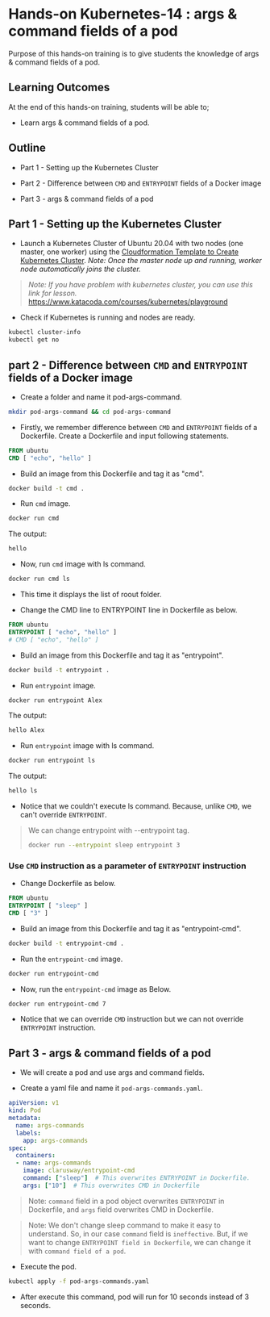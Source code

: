 # Hands-on Kubernetes-14 : args & command fields of a pod

Purpose of this hands-on training is to give students the knowledge of args & command fields of a pod.

## Learning Outcomes

At the end of this hands-on training, students will be able to;

- Learn args & command fields of a pod.

## Outline

- Part 1 - Setting up the Kubernetes Cluster

- Part 2 - Difference between `CMD` and `ENTRYPOINT` fields of a Docker image

- Part 3 - args & command fields of a pod

## Part 1 - Setting up the Kubernetes Cluster

- Launch a Kubernetes Cluster of Ubuntu 20.04 with two nodes (one master, one worker) using the [Cloudformation Template to Create Kubernetes Cluster](../kubernetes-02-basic-operations/cfn-template-to-create-k8s-cluster.yml). *Note: Once the master node up and running, worker node automatically joins the cluster.*

>*Note: If you have problem with kubernetes cluster, you can use this link for lesson.*
>https://www.katacoda.com/courses/kubernetes/playground

- Check if Kubernetes is running and nodes are ready.

```bash
kubectl cluster-info
kubectl get no
```

## part 2 - Difference between `CMD` and `ENTRYPOINT` fields of a Docker image

- Create a folder and name it pod-args-command.

```bash
mkdir pod-args-command && cd pod-args-command
```

- Firstly, we remember difference between `CMD` and `ENTRYPOINT` fields of a Dockerfile. Create a Dockerfile and input following statements.

```Dockerfile
FROM ubuntu
CMD [ "echo", "hello" ]
```

- Build an image from this Dockerfile and tag it as "cmd".

```bash
docker build -t cmd .
```

- Run `cmd` image.

```bash
docker run cmd
```

The output:

```bash
hello
```

- Now, run `cmd` image with ls command.

```bash
docker run cmd ls
```

- This time it displays the list of roout folder.

- Change the CMD line to ENTRYPOINT line in Dockerfile as below.

```Dockerfile
FROM ubuntu
ENTRYPOINT [ "echo", "hello" ]
# CMD [ "echo", "hello" ]
```

- Build an image from this Dockerfile and tag it as "entrypoint".

```bash
docker build -t entrypoint .
```

- Run `entrypoint` image.

```bash
docker run entrypoint Alex
```

The output:
```bash
hello Alex
```

- Run `entrypoint` image with ls command.

```bash
docker run entrypoint ls
```

The output:
```bash
hello ls
```

- Notice that we couldn't execute ls command. Because, unlike `CMD`, we can't override `ENTRYPOINT`.

> We can change entrypoint with --entrypoint tag.
>```bash
>docker run --entrypoint sleep entrypoint 3
>```


### Use `CMD` instruction as a parameter of `ENTRYPOINT` instruction

- Change Dockerfile as below.

```Dockerfile
FROM ubuntu
ENTRYPOINT [ "sleep" ]
CMD [ "3" ]
```

- Build an image from this Dockerfile and tag it as "entrypoint-cmd".

```bash
docker build -t entrypoint-cmd .
```

- Run the `entrypoint-cmd` image.

```bash
docker run entrypoint-cmd
```

- Now, run the `entrypoint-cmd` image as Below.

```bash
docker run entrypoint-cmd 7
```

- Notice that we can override `CMD` instruction but we can not override `ENTRYPOINT` instruction.

## Part 3 - args & command fields of a pod

- We will create a pod and use args and command fields.

- Create a yaml file and name it `pod-args-commands.yaml`.

```yaml
apiVersion: v1
kind: Pod
metadata:
  name: args-commands
  labels:
    app: args-commands
spec:
  containers:
  - name: args-commands
    image: clarusway/entrypoint-cmd
    command: ["sleep"]  # This overwrites ENTRYPOINT in Dockerfile. 
    args: ["10"]  # This overwrites CMD in Dockerfile
```

> Note: `command` field in a pod object overwrites `ENTRYPOINT` in Dockerfile, and `args` field overwrites CMD in Dockerfile.

> Note: We don't change sleep command to make it easy to understand. So, in our case `command` field is `ineffective`. But, if we want to change `ENTRYPOINT field in Dockerfile`, we can change it with `command field of a pod`. 

- Execute the pod.

```bash
kubectl apply -f pod-args-commands.yaml
```

- After execute this command, pod will run for 10 seconds instead of 3 seconds.